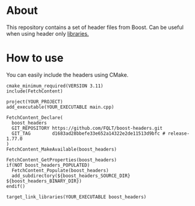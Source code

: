 # About
This repository contains a set of header files from Boost. Can be useful when using header only [libraries.](https://www.boost.org/doc/libs/1_77_0/more/getting_started/windows.html#header-only-libraries)
# How to use
You can easily include the headers using CMake.

```
cmake_minimum_required(VERSION 3.11)
include(FetchContent)

project(YOUR_PROJECT)
add_executable(YOUR_EXECUTABLE main.cpp)

FetchContent_Declare(
  boost_headers
  GIT_REPOSITORY https://github.com/FQLT/boost-headers.git
  GIT_TAG        d1683ad28bbefe33e652a14322e2de11513d9bfc # release-1.77.0
)
FetchContent_MakeAvailable(boost_headers)

FetchContent_GetProperties(boost_headers)
if(NOT boost_headers_POPULATED)
  FetchContent_Populate(boost_headers)
  add_subdirectory(${boost_headers_SOURCE_DIR} ${boost_headers_BINARY_DIR})
endif()

target_link_libraries(YOUR_EXECUTABLE boost_headers)
```
